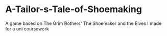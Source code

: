 # A-Tailor-s-Tale-of-Shoemaking
A game based on The Grim Bothers' The Shoemaker and the Elves I made for a uni coursework
